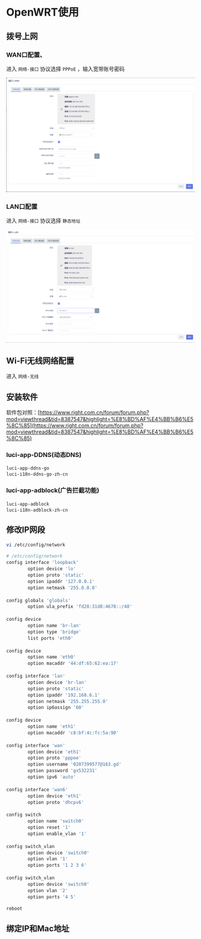 # OpenWRT使用

## 拨号上网

### WAN口配置、

进入 `网络-接口`
协议选择 `PPPoE` ，输入宽带账号密码

![](WAN口配置.png)

### LAN口配置

进入 `网络-接口`
协议选择 `静态地址`

![](LAN口配置.png)

## Wi-Fi无线网络配置

进入 `网络-无线`



## 安装软件

软件包对照：[https://www.right.com.cn/forum/forum.php?mod=viewthread&tid=8387547&highlight=%E8%BD%AF%E4%BB%B6%E5%8C%85](https://www.right.com.cn/forum/forum.php?mod=viewthread&tid=8387547&highlight=%E8%BD%AF%E4%BB%B6%E5%8C%85)

### luci-app-DDNS(动态DNS)

```
luci-app-ddns-go
luci-i18n-ddns-go-zh-cn
```

### luci-app-adblock(广告拦截功能)
```
luci-app-adblock
luci-i18n-adblock-zh-cn
```             


## 修改IP网段

``` sh
vi /etc/config/network
```

``` sh
# /etc/config/network
config interface 'loopback'
        option device 'lo'
        option proto 'static'
        option ipaddr '127.0.0.1'
        option netmask '255.0.0.0'

config globals 'globals'
        option ula_prefix 'fd28:31d8:4678::/48'

config device
        option name 'br-lan'
        option type 'bridge'
        list ports 'eth0'

config device
        option name 'eth0'
        option macaddr '44:df:65:62:ea:17'

config interface 'lan'
        option device 'br-lan'
        option proto 'static'
        option ipaddr '192.168.6.1'
        option netmask '255.255.255.0'
        option ip6assign '60'

config device
        option name 'eth1'
        option macaddr 'c8:bf:4c:fc:5a:90'

config interface 'wan'
        option device 'eth1'
        option proto 'pppoe'
        option username '0207399577@163.gd'
        option password 'gx532231'
        option ipv6 'auto'

config interface 'wan6'
        option device 'eth1'
        option proto 'dhcpv6'

config switch
        option name 'switch0'
        option reset '1'
        option enable_vlan '1'

config switch_vlan
        option device 'switch0'
        option vlan '1'
        option ports '1 2 3 6'

config switch_vlan
        option device 'switch0'
        option vlan '2'
        option ports '4 5'
```

``` sh
reboot
```

## 绑定IP和Mac地址